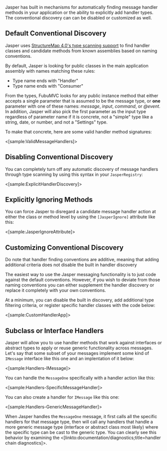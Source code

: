 <!--title:Message Handler Discovery-->

Jasper has built in mechanisms for automatically finding message handler methods in your application
or the ability to explicitly add handler types. The conventional discovery can can
be disabled or customized as well.

## Default Conventional Discovery

Jasper uses [StructureMap 4.0's type scanning support](http://structuremap.github.io/registration/auto-registration-and-conventions/) to find 
handler classes and candidate methods from known assemblies based on naming conventions.

By default, Jasper is looking for public classes in the main application assembly with names matching these rules:

* Type name ends with "Handler"
* Type name ends with "Consumer"

From the types, FubuMVC looks for any public instance method that either accepts a single parameter that is assumed to be the message type, or **one** parameter with one of these names: *message*, *input*, *command*, or *@event*. In addition, 
Jasper will also pick the first parameter as the input type regardless of parameter name if it is concrete, not a "simple" type like a string, date, or number, and not a "Settings" type.

To make that concrete, here are some valid handler method signatures:

<[sample:ValidMessageHandlers]>

## Disabling Conventional Discovery

You can completely turn off any automatic discovery of message handlers through type scanning by
using this syntax in your `JasperRegistry`:

<[sample:ExplicitHandlerDiscovery]>

## Explicitly Ignoring Methods

You can force Jasper to disregard a candidate message handler action at either the class or method
level by using the `[JasperIgnore]` attribute like this:

<[sample:JasperIgnoreAttribute]>


## Customizing Conventional Discovery

<div class="alert alert-warning">Do note that handler finding conventions are additive, meaning that adding additional criteria does
not disable the built in handler discovery</div>

The easiest way to use the Jasper messaging functionality is to just code against the default conventions. However, if you wish to deviate
from those naming conventions you can either supplement the handler discovery or replace it completely with your own conventions.

At a minimum, you can disable the built in discovery, add additional type filtering criteria, or register specific handler classes with the code below:

<[sample:CustomHandlerApp]>


## Subclass or Interface Handlers

Jasper will allow you to use handler methods that work against interfaces or abstract types to apply or reuse
generic functionality across messages. Let's say that some subset of your messages implement some kind of
`IMessage` interface like this one and an implentation of it below:

<[sample:Handlers-IMessage]>

You can handle the `MessageOne` specifically with a handler action like this:

<[sample:Handlers-SpecificMessageHandler]>

You can also create a handler for `IMessage` like this one:

<[sample:Handlers-GenericMessageHandler]>

When Jasper handles the `MessageOne` message, it first calls all the specific handlers for that message type,
then will call any handlers that handle a more generic message type (interface or abstract class most likely) where 
the specific type can be cast to the generic type. You can clearly see this behavior by examining the <[linkto:documentation/diagnostics;title=handler chain diagnostics]>.